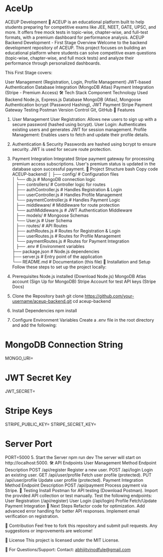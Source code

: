 # AceUp
ACEUP Development 🚀 ACEUP is an educational platform built to help students preparing for competitive exams like JEE, NEET, GATE, UPSC, and more. It offers free mock tests in topic-wise, chapter-wise, and full-test formats, with a premium dashboard for performance analysis.
ACEUP Backend Development - First Stage
Overview
Welcome to the backend development repository of ACEUP. This project focuses on building an educational platform where students can solve competitive exam questions (topic-wise, chapter-wise, and full mock tests) and analyze their performance through personalized dashboards.

This First Stage covers:

User Management (Registration, Login, Profile Management)
JWT-based Authentication
Database Integration (MongoDB Atlas)
Payment Integration (Stripe - Premium Access)
🛠 Tech Stack
Component	Technology Used
Backend	Node.js, Express.js
Database	MongoDB (Atlas), Mongoose
Authentication	bcrypt (Password Hashing), JWT
Payment	Stripe Payment Gateway
Testing	Postman
Version Control	Git, GitHub
🚀 Features
1. User Management
User Registration: Allows new users to sign up with a secure password (hashed using bcrypt).
User Login: Authenticates existing users and generates JWT for session management.
Profile Management: Enables users to fetch and update their profile details.
2. Authentication & Security
Passwords are hashed using bcrypt to ensure security.
JWT is used for secure route protection.
3. Payment Integration
Integrated Stripe payment gateway for processing premium access subscriptions.
User's premium status is updated in the database upon successful payment.
📂 Project Structure
bash
Copy code
ACEUP-backend/
│
├── config/                     # Configuration files  
│   └── db.js                   # MongoDB connection logic  
│
├── controllers/                # Controller logic for routes  
│   ├── authController.js       # Handles Registration & Login  
│   ├── userController.js       # Handles Profile Management  
│   └── paymentController.js    # Handles Payment Logic  
│
├── middleware/                 # Middleware for route protection  
│   └── authMiddleware.js       # JWT Authentication Middleware  
│
├── models/                     # Mongoose Schemas  
│   └── User.js                 # User Schema  
│
├── routes/                     # API Routes  
│   ├── authRoutes.js           # Routes for Registration & Login  
│   ├── userRoutes.js           # Routes for Profile Management  
│   └── paymentRoutes.js        # Routes for Payment Integration  
│
├── .env                        # Environment variables  
├── package.json                # Node.js dependencies  
├── server.js                   # Entry point of the application  
└── README.md                   # Documentation (this file)
🔧 Installation and Setup
Follow these steps to set up the project locally:

1. Prerequisites
Node.js installed (Download Node.js)
MongoDB Atlas account (Sign Up for MongoDB)
Stripe Account for test API keys (Stripe Docs)
2. Clone the Repository
bash
git clone https://github.com/your-username/aceup-backend.git
cd aceup-backend
3. Install Dependencies
npm install
4. Configure Environment Variables
Create a .env file in the root directory and add the following:
# MongoDB Connection String
MONGO_URI=<your-mongodb-atlas-uri>

# JWT Secret Key
JWT_SECRET=<your-jwt-secret-key>

# Stripe Keys
STRIPE_PUBLIC_KEY=<your-stripe-public-key>
STRIPE_SECRET_KEY=<your-stripe-secret-key>

# Server Port
PORT=5000
5. Start the Server
npm run dev
The server will start on http://localhost:5000.
🛠 API Endpoints
User Management
Method	Endpoint	Description
POST	/api/register	Register a new user.
POST	/api/login	Login an existing user.
GET	/api/user/profile	Fetch user profile (protected).
PUT	/api/user/profile	Update user profile (protected).
Payment Integration
Method	Endpoint	Description
POST	/api/payment	Process payment via Stripe.
🧪 Testing
Install Postman for API testing (Download Postman).
Import the provided API collection or test manually.
Test the following endpoints:
User Registration (/api/register)
User Login (/api/login)
Profile Fetch/Update
Payment Integration
🚦 Next Steps
Refactor code for optimization.
Add advanced error handling for better API responses.
Implement email verification on registration.

🤝 Contribution
Feel free to fork this repository and submit pull requests. Any suggestions or improvements are welcome!

📝 License
This project is licensed under the MIT License.

💬 For Questions/Support:
Contact: abhijitvinodfule@gmail.com

